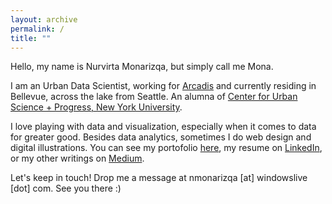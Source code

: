 ```yaml
---
layout: archive
permalink: /
title: ""
---
```


Hello, my name is Nurvirta Monarizqa, but simply call me Mona. 

I am an Urban Data Scientist, working for [Arcadis](https://twitter.com/ArcadisGlobal) and currently residing in Bellevue, across the lake from Seattle. An alumna of [Center for Urban Science + Progress, New York University](https://twitter.com/NYU_CUSP).

I love playing with data and visualization, especially when it comes to data for greater good. Besides data analytics, sometimes I do web design and digital illustrations. You can see my portofolio [here](https://nmonarizqa.github.com), my resume on [LinkedIn](https://www.linkedin.com/in/nmonarizqa), or my other writings on [Medium](https://medium.com/@nmonarizqa).

Let's keep in touch! Drop me a message at nmonarizqa [at] windowslive [dot] com. See you there :)
